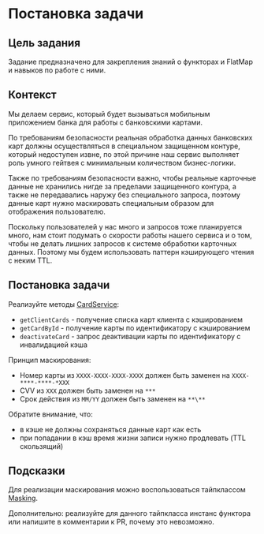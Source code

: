 # Постановка задачи

## Цель задания

Задание предназначено для закрепления знаний о функторах и FlatMap и навыков по работе с ними.

## Контекст

Мы делаем сервис, который будет вызываться мобильным приложением банка для работы с банковскими картами.

По требованиям безопасности реальная обработка данных банковских карт должны осуществляться в специальном
защищенном контуре, который недоступен извне, по этой причине наш сервис выполняет роль умного гейтвея 
с минимальным количеством бизнес-логики.

Также по требованиям безопасности важно, чтобы реальные карточные данные не хранились нигде за пределами
защищенного контура, а также не передавались наружу без специального запроса, 
поэтому данные карт нужно маскировать специальным образом для отображения пользователю.

Поскольку пользователей у нас много и запросов тоже планируется много, нам стоит подумать о скорости 
работы нашего сервиса и о том, чтобы не делать лишних запросов к системе обработки карточных данных. 
Поэтому мы будем использовать паттерн кэширующего чтения с неким TTL.

## Постановка задачи

Реализуйте методы [CardService](./service/CardsService.scala):

* `getClientCards` - получение списка карт клиента с кэшированием
* `getCardById` - получение карты по идентификатору с кэшированием
* `deactivateCard` - запрос деактивации карты по идентификатору с инвалидацией кэша

Принцип маскирования:

* Номер карты из `XXXX-XXXX-XXXX-XXXX` должен быть заменен на `XXXX-****-****-*XXX`
* CVV из `XXX` должен быть заменен на `***`
* Срок действия из `MM/YY` должен быть заменен на `**\**`

Обратите внимание, что:

* в кэше не должны сохраняться данные карт как есть
* при попадании в кэш время жизни записи нужно продлевать (TTL скользящий)

## Подсказки

Для реализации маскирования можно воспользоваться тайпклассом [Masking](./masking/Masking.scala).

Дополнительно: реализуйте для данного тайпкласса инстанс функтора или напишите в комментарии к PR, почему это невозможно.